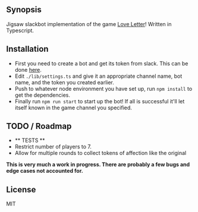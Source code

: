 ## Synopsis

Jigsaw slackbot implementation of the game [Love Letter](https://boardgamegeek.com/boardgame/129622/love-letter)!  Written in Typescript.  

## Installation

* First you need to create a bot and get its token from slack.  This can be done [here](https://my.slack.com/services/new/bot).
* Edit `./lib/settings.ts` and give it an appropriate channel name, bot name, and the token you created earlier.
* Push to whatever node environment you have set up, run `npm install` to get the dependencies.
* Finally run `npm run start` to start up the bot! If all is successful it'll let itself known in the game channel you specified.


## TODO / Roadmap
* ** TESTS **
* Restrict number of players to 7.
* Allow for multiple rounds to collect tokens of affection like the original

**This is very much a work in progress. There are probably a few bugs and edge cases not accounted for.**

## License

MIT
